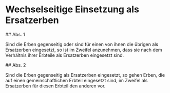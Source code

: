 # Wechselseitige Einsetzung als Ersatzerben



\#\# Abs. 1

 Sind die Erben gegenseitig oder sind für einen von ihnen die übrigen als Ersatzerben eingesetzt, so ist im Zweifel anzunehmen, dass sie nach dem Verhältnis ihrer Erbteile als Ersatzerben eingesetzt sind.

\#\# Abs. 2

 Sind die Erben gegenseitig als Ersatzerben eingesetzt, so gehen Erben, die auf einen gemeinschaftlichen Erbteil eingesetzt sind, im Zweifel als Ersatzerben für diesen Erbteil den anderen vor. 

